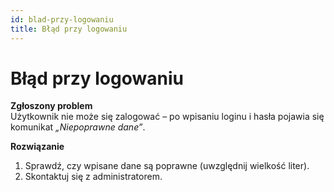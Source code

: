 ```yaml
---
id: blad-przy-logowaniu
title: Błąd przy logowaniu
---
```


# Błąd przy logowaniu  

**Zgłoszony problem**  
Użytkownik nie może się zalogować – po wpisaniu loginu i hasła pojawia się komunikat *„Niepoprawne dane”*.  

**Rozwiązanie**  
1. Sprawdź, czy wpisane dane są poprawne (uwzględnij wielkość liter).  
2. Skontaktuj się z administratorem. 
